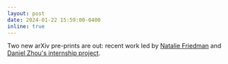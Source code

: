 ```yaml
---
layout: post
date: 2024-01-22 15:59:00-0400
inline: true
---
```


Two new arXiv pre-prints are out: recent work led by [Natalie Friedman](https://arxiv.org/abs/2312.14358) and [Daniel Zhou's internship project](https://arxiv.org/abs/2311.06360).

